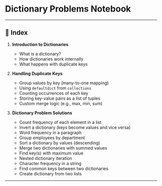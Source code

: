 # Dictionary Problems Notebook
---

## 📑 Index

1. **Introduction to Dictionaries**
   - What is a dictionary?
   - How dictionaries work internally
   - What happens with duplicate keys

2. **Handling Duplicate Keys**
   - Group values by key (many-to-one mapping)
   - Using `defaultdict` from `collections`
   - Counting occurrences of each key
   - Storing key-value pairs as a list of tuples
   - Custom merge logic (e.g., max, min, sum)

3. **Dictionary Problem Solutions**
   - Count frequency of each element in a list
   - Invert a dictionary (keys become values and vice versa)
   - Word frequency in a paragraph
   - Group employees by department
   - Sort a dictionary by values (descending)
   - Merge two dictionaries with summed values
   - Find key(s) with maximum value
   - Nested dictionary iteration
   - Character frequency in a string
   - Find common keys between two dictionaries
   - Create dictionary from two lists

---